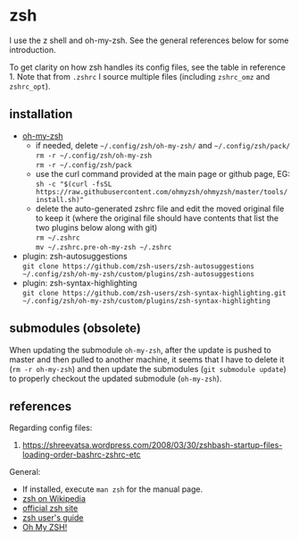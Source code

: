 # zsh

I use the z shell and oh-my-zsh.  See the general references below for some
introduction.

To get clarity on how zsh handles its config files, see the table in
reference 1.  Note that from `.zshrc` I source multiple files (including
`zshrc_omz` and `zshrc_opt`).

## installation

* [oh-my-zsh](https://ohmyz.sh/)
  * if needed, delete `~/.config/zsh/oh-my-zsh/` and `~/.config/zsh/pack/`  
    `rm -r ~/.config/zsh/oh-my-zsh`  
    `rm -r ~/.config/zsh/pack`
  * use the curl command provided at the main page or github page, EG:
    `sh -c "$(curl -fsSL https://raw.githubusercontent.com/ohmyzsh/ohmyzsh/master/tools/install.sh)"`
  * delete the auto-generated zshrc file and edit the moved original file to
    keep it (where the original file should have contents that list the two
    plugins below along with git)  
    `rm ~/.zshrc`  
    `mv ~/.zshrc.pre-oh-my-zsh ~/.zshrc`
* plugin: zsh-autosuggestions  
  `git clone https://github.com/zsh-users/zsh-autosuggestions ~/.config/zsh/oh-my-zsh/custom/plugins/zsh-autosuggestions`
* plugin: zsh-syntax-highlighting  
  `git clone https://github.com/zsh-users/zsh-syntax-highlighting.git ~/.config/zsh/oh-my-zsh/custom/plugins/zsh-syntax-highlighting`

## submodules (obsolete)

When updating the submodule `oh-my-zsh`, after the update is pushed to master
and then pulled to another machine, it seems that I have to delete it
(`rm -r oh-my-zsh`) and then update the submodules  (`git submodule update`) to
properly checkout the updated submodule (`oh-my-zsh`).

## references

Regarding config files:

1. <https://shreevatsa.wordpress.com/2008/03/30/zshbash-startup-files-loading-order-bashrc-zshrc-etc>

General:

* If installed, execute `man zsh` for the manual page.
* [zsh on Wikipedia](https://en.wikipedia.org/wiki/Z_shell)
* [official zsh site](https://www.zsh.org)
* [zsh user's guide](http://zsh.sourceforge.net/Guide/zshguide.html)
* [Oh My ZSH!](https://ohmyz.sh)
